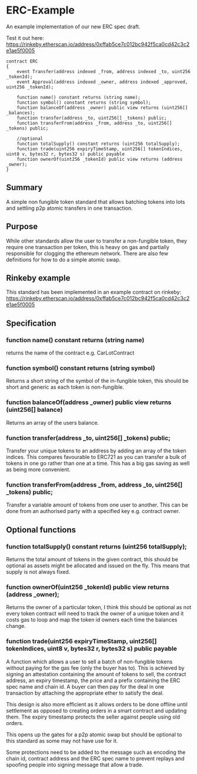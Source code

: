 # ERC-Example
An example implementation of our new ERC spec draft.

Test it out here: https://rinkeby.etherscan.io/address/0xffab5ce7c012bc942f5ca0cd42c3c2e1ae5f0005

    contract ERC
    {
        event Transfer(address indexed _from, address indexed _to, uint256 _tokenId);
        event Approval(address indexed _owner, address indexed _approved, uint256 _tokenId);

        function name() constant returns (string name);
        function symbol() constant returns (string symbol);
        function balanceOf(address _owner) public view returns (uint256[] _balances);
        function transfer(address _to, uint256[] _tokens) public;
        function transferFrom(address _from, address _to, uint256[] _tokens) public;

        //optional
        function totalSupply() constant returns (uint256 totalSupply);
        function trade(uint256 expiryTimeStamp, uint256[] tokenIndices, uint8 v, bytes32 r, bytes32 s) public payable
        function ownerOf(uint256 _tokenId) public view returns (address _owner);
    }

## Summary
A simple non fungible token standard that allows batching tokens into lots and settling p2p atomic transfers in one transaction.

## Purpose
While other standards allow the user to transfer a non-fungible token, they require one transaction per token, this is heavy on gas and partially responsible for clogging the ethereum network. There are also few definitions for how to do a simple atomic swap.

## Rinkeby example
This standard has been implemented in an example contract on rinkeby: https://rinkeby.etherscan.io/address/0xffab5ce7c012bc942f5ca0cd42c3c2e1ae5f0005

## Specification

### function name() constant returns (string name)

returns the name of the contract e.g. CarLotContract

### function symbol() constant returns (string symbol)

Returns a short string of the symbol of the in-fungible token, this should be short and generic as each token is non-fungible.

### function balanceOf(address _owner) public view returns (uint256[] balance)

Returns an array of the users balance.

### function transfer(address _to, uint256[] _tokens) public;

Transfer your unique tokens to an address by adding an array of the token indices. This compares favourable to ERC721 as you can transfer a bulk of tokens in one go rather than one at a time. This has a big gas saving as well as being more convenient.

### function transferFrom(address _from, address _to, uint256[] _tokens) public;

Transfer a variable amount of tokens from one user to another. This can be done from an authorised party with a specified key e.g. contract owner.

## Optional functions

### function totalSupply() constant returns (uint256 totalSupply);

Returns the total amount of tokens in the given contract, this should be optional as assets might be allocated and issued on the fly. This means that supply is not always fixed.

### function ownerOf(uint256 _tokenId) public view returns (address _owner);

Returns the owner of a particular token, I think this should be optional as not every token contract will need to track the owner of a unique token and it costs gas to loop and map the token id owners each time the balances change. 

### function trade(uint256 expiryTimeStamp, uint256[] tokenIndices, uint8 v, bytes32 r, bytes32 s) public payable

A function which allows a user to sell a batch of non-fungible tokens without paying for the gas fee (only the buyer has to). This is achieved by signing an attestation containing the amount of tokens to sell, the contract address, an expiry timestamp, the price and a prefix containing the ERC spec name and chain id. A buyer can then pay for the deal in one transaction by attaching the appropriate ether to satisfy the deal.

This design is also more efficient as it allows orders to be done offline until settlement as opposed to creating orders in a smart contract and updating them. The expiry timestamp protects the seller against people using old orders.

This opens up the gates for a p2p atomic swap but should be optional to this standard as some may not have use for it.

Some protections need to be added to the message such as encoding the chain id, contract address and the ERC spec name to prevent replays and spoofing people into signing message that allow a trade.






